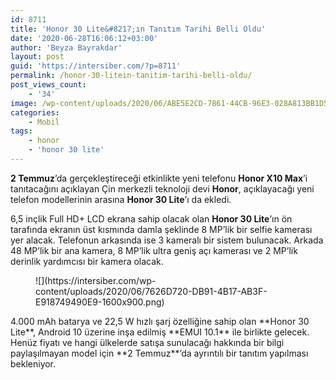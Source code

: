 ```yaml
---
id: 8711
title: 'Honor 30 Lite&#8217;ın Tanıtım Tarihi Belli Oldu'
date: '2020-06-28T16:06:12+03:00'
author: 'Beyza Bayrakdar'
layout: post
guid: 'https://intersiber.com/?p=8711'
permalink: /honor-30-litein-tanitim-tarihi-belli-oldu/
post_views_count:
    - '34'
image: /wp-content/uploads/2020/06/ABE5E2CD-7861-44CB-96E3-028A813BB1D5.jpeg
categories:
    - Mobil
tags:
    - honor
    - 'honor 30 lite'
---
```


**2 Temmuz**’da gerçekleştireceği etkinlikte yeni telefonu **Honor X10 Max**’i tanıtacağını açıklayan Çin merkezli teknoloji devi **Honor**, açıklayacağı yeni telefon modellerinin arasına **Honor 30 Lite**’ı da ekledi.

6,5 inçlik Full HD+ LCD ekrana sahip olacak olan **Honor 30 Lite**’ın ön tarafında ekranın üst kısmında damla şeklinde 8 MP’lik bir selfie kamerası yer alacak. Telefonun arkasında ise 3 kameralı bir sistem bulunacak. Arkada 48 MP’lik bir ana kamera, 8 MP’lik ultra geniş açı kamerası ve 2 MP’lik derinlik yardımcısı bir kamera olacak.

<figure class="wp-block-image size-large">![](https://intersiber.com/wp-content/uploads/2020/06/7626D720-DB91-4B17-AB3F-E918749490E9-1600x900.png)</figure>4.000 mAh batarya ve 22,5 W hızlı şarj özelliğine sahip olan **Honor 30 Lite**, Android 10 üzerine inşa edilmiş **EMUI 10.1** ile birlikte gelecek. Henüz fiyatı ve hangi ülkelerde satışa sunulacağı hakkında bir bilgi paylaşılmayan model için **2 Temmuz**’da ayrıntılı bir tanıtım yapılması bekleniyor.